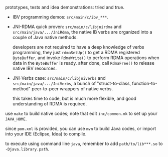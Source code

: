 prototypes, tests and idea demonstrations: tried and true.

* IBV programming demos: `src/main/c/ibv_***`.

* JNI-RDMA quick proven: `src/main/c/libjnirdma` and `src/main/java/.../JniRdma`,
  the native IB verbs are organized into a couple of Java native methods.

  developers are not required to have a deep knowledge of verbs programming,
  they just `rdmaSetUp()` to get a RDMA registered `ByteBuffer`, and invoke
  `RdmaWrite()` to perform RDMA operations when data in the `ByteBuffer` is
  ready. after done, call `RdmaFree()` to release native IBV resources.

* JNI-Verbs case: `src/main/c/libjniverbs` and `src/main/java/.../JniVerbs`, a
  bunch of "struct-to-class, function-to-method" peer-to-peer wrappers of
  native verbs.

  this takes time to code, but is much more flexible, and good understanding of
  RDMA is required.

use `make` to build native codes; note that edit `inc/common.mk` to set up your
`JAVA_HOME`.

since `pom.xml` is provided, you can use `mvn` to build Java codes, or import
into your IDE (Eclipse, Idea) to compile.

to execute using command line `java`, remember to add `path/to/lib***.so` to
`-Djava.library.path`.

